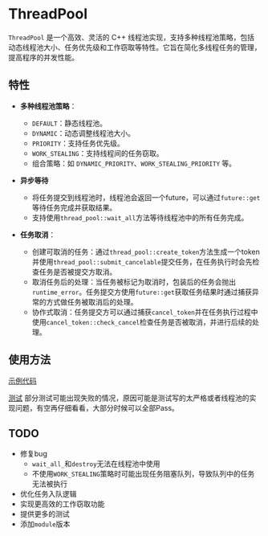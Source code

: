 # ThreadPool

`ThreadPool` 是一个高效、灵活的 C++ 线程池实现，支持多种线程池策略，包括动态线程池大小、任务优先级和工作窃取等特性。它旨在简化多线程任务的管理，提高程序的并发性能。

## 特性

- **多种线程池策略**：
  - `DEFAULT`：静态线程池。
  - `DYNAMIC`：动态调整线程池大小。
  - `PRIORITY`：支持任务优先级。
  - `WORK_STEALING`：支持线程间的任务窃取。
  - 组合策略：如 `DYNAMIC_PRIORITY`、`WORK_STEALING_PRIORITY` 等。

- **异步等待**
  - 将任务提交到线程池时，线程池会返回一个future，可以通过`future::get`等待任务完成并获取结果。
  - 支持使用`thread_pool::wait_all`方法等待线程池中的所有任务完成。

- **任务取消**：
  - 创建可取消的任务：通过`thread_pool::create_token`方法生成一个token并使用`thread_pool::submit_cancelable`提交任务，在任务执行时会先检查任务是否被提交方取消。
  - 取消任务后的处理：当任务被标记为取消时，包装后的任务会抛出`runtime_error`。任务提交方使用`future::get`获取任务结果时通过捕获异常的方式做任务被取消后的处理。
  - 协作式取消：任务提交方可以通过捕获`cancel_token`并在任务执行过程中使用`cancel_token::check_cancel`检查任务是否被取消，并进行后续的处理。

## 使用方法

[示例代码](example/example.cpp) 

[测试](test/thread_pool_tests.cpp) 部分测试可能出现失败的情况，原因可能是测试写的太严格或者线程池的实现问题，有空再仔细看看，大部分时候可以全部Pass。

## TODO

- 修复bug
	- `wait_all_`和`destroy`无法在线程池中使用
	- 不使用`WORK_STEALING`策略时可能出现任务阻塞队列，导致队列中的任务无法被执行
- 优化任务入队逻辑
- 实现更高效的工作窃取功能
- 提供更多的测试
- 添加`module`版本